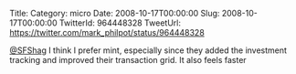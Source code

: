 Title: 
Category: micro
Date: 2008-10-17T00:00:00
Slug: 2008-10-17T00:00:00
TwitterId: 964448328
TweetUrl: https://twitter.com/mark_philpot/status/964448328

[@SFShag](https://twitter.com/SFShag) I think I prefer mint, especially since they added the investment tracking and improved their transaction grid. It also feels faster